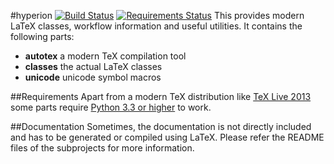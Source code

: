 #hyperion [![Build Status](https://travis-ci.org/crepererum/hyperion.svg?branch=master)](https://travis-ci.org/crepererum/hyperion) [![Requirements Status](https://requires.io/github/crepererum/hyperion/requirements.png?branch=master)](https://requires.io/github/crepererum/hyperion/requirements/?branch=master)
This provides modern LaTeX classes, workflow information and useful utilities. It contains the following parts:

 - **autotex** a modern TeX compilation tool
 - **classes** the actual LaTeX classes
 - **unicode** unicode symbol macros

##Requirements
Apart from a modern TeX distribution like [TeX Live 2013](https://www.tug.org/texlive/) some parts require [Python 3.3 or higher](https://www.python.org/) to work.

##Documentation
Sometimes, the documentation is not directly included and has to be generated or compiled using LaTeX. Please refer the README files of the subprojects for more information.

